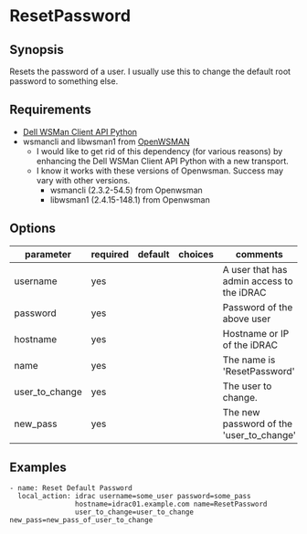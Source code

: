 # ResetPassword

## Synopsis

Resets the password of a user. I usually use this to change the default root password to something else.

## Requirements

* [Dell WSMan Client API Python](https://github.com/hbeatty/dell-wsman-client-api-python)
* wsmancli and libwsman1 from [OpenWSMAN](https://openwsman.github.io/)
  * I would like to get rid of this dependency (for various reasons) by enhancing the Dell WSMan Client API Python with a new transport.
  * I know it works with these versions of Openwsman. Success may vary with other versions.
    * wsmancli (2.3.2-54.5) from Openwsman
    * libwsman1 (2.4.15-148.1) from Openwsman

## Options

| parameter      | required | default | choices   | comments                                  |
| ---------      | -------- | ------- | -------   | --------                                  |
| username       | yes      |         |           | A user that has admin access to the iDRAC |
| password       | yes      |         |           | Password of the above user                |
| hostname       | yes      |         |           | Hostname or IP of the iDRAC               |
| name           | yes      |         |           | The name is 'ResetPassword'               |
| user_to_change | yes      |         |           | The user to change.                       |                                          
| new_pass       | yes      |         |           | The new password of the 'user_to_change'  |

## Examples

```
- name: Reset Default Password
  local_action: idrac username=some_user password=some_pass
                hostname=idrac01.example.com name=ResetPassword
                user_to_change=user_to_change new_pass=new_pass_of_user_to_change 
```
